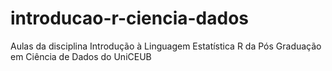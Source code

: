 # introducao-r-ciencia-dados

Aulas da disciplina Introdução à Linguagem Estatística R da Pós Graduação em Ciência de Dados do UniCEUB